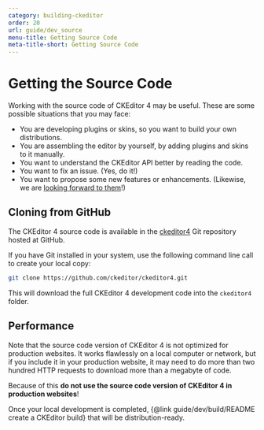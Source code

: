 ```yaml
---
category: building-ckeditor
order: 20
url: guide/dev_source
menu-title: Getting Source Code
meta-title-short: Getting Source Code
---
```

<!--
Copyright (c) 2003-2021, CKSource - Frederico Knabben. All rights reserved.
For licensing, see LICENSE.md.
-->

# Getting the Source Code

Working with the source code of CKEditor 4 may be useful. These are some possible situations that you may face:

 * You are developing plugins or skins, so you want to build your own distributions.
 * You are assembling the editor by yourself, by adding plugins and skins to it manually.
 * You want to understand the CKEditor API better by reading the code.
 * You want to fix an issue. (Yes, do it!)
 * You want to propose some new features or enhancements. (Likewise, we are [looking forward to them](https://github.com/ckeditor/ckeditor4/pulls)!)


## Cloning from GitHub

The CKEditor 4 source code is available in the [ckeditor4](https://github.com/ckeditor/ckeditor4) Git repository hosted at GitHub.

If you have Git installed in your system, use the following command line call to create your local copy:

``` sh
git clone https://github.com/ckeditor/ckeditor4.git
```

This will download the full CKEditor 4 development code into the `ckeditor4` folder.

## Performance

Note that the source code version of CKEditor 4 is not optimized for production websites. It works flawlessly on a local computer or network, but if you include it in your production website, it may need to do more than two hundred HTTP requests to download more than a megabyte of code.

Because of this **do not use the source code version of CKEditor 4 in production websites**!

Once your local development is completed, {@link guide/dev/build/README create a CKEditor build} that will be distribution-ready.
